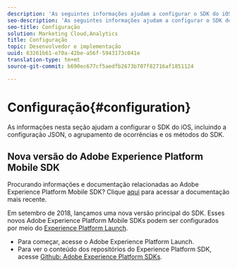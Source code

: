 ```yaml
---
description: 'As seguintes informações ajudam a configurar o SDK do iOS, incluindo a configuração JSON, agrupamento de ocorrências e métodos SDK '
seo-description: 'As seguintes informações ajudam a configurar o SDK do iOS, incluindo a configuração JSON, agrupamento de ocorrências e métodos SDK '
seo-title: Configuração
solution: Marketing Cloud,Analytics
title: Configuração
topic: Desenvolvedor e implementação
uuid: 63261b61-e70a-42be-a56f-5943173c041e
translation-type: tm+mt
source-git-commit: b690ec677cf5aedfb2673b707f82716af1851124

---
```



# Configuração{#configuration}

As informações nesta seção ajudam a configurar o SDK do iOS, incluindo a configuração JSON, o agrupamento de ocorrências e os métodos do SDK.

## Nova versão do Adobe Experience Platform Mobile SDK

Procurando informações e documentação relacionadas ao Adobe Experience Platform Mobile SDK? Clique [aqui](https://aep-sdks.gitbook.io/docs/) para acessar a documentação mais recente.

Em setembro de 2018, lançamos uma nova versão principal do SDK. Esses novos Adobe Experience Platform Mobile SDKs podem ser configurados por meio do [Experience Platform Launch](https://www.adobe.com/experience-platform/launch.html).

* Para começar, acesse o Adobe Experience Platform Launch.
* Para ver o conteúdo dos repositórios do Experience Platform SDK, acesse [Github: Adobe Experience Platform SDKs](https://github.com/Adobe-Marketing-Cloud/acp-sdks).
